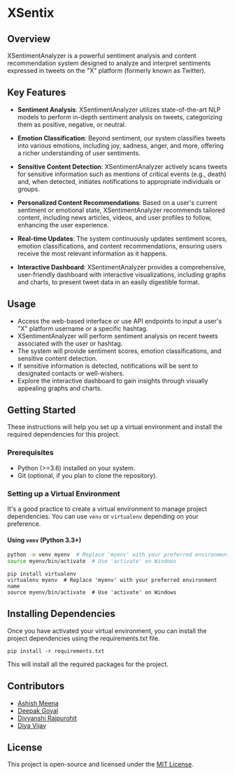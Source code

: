 # XSentix

## Overview

XSentimentAnalyzer is a powerful sentiment analysis and content recommendation system designed to analyze and interpret sentiments expressed in tweets on the "X" platform (formerly known as Twitter).

## Key Features

- **Sentiment Analysis**: XSentimentAnalyzer utilizes state-of-the-art NLP models to perform in-depth sentiment analysis on tweets, categorizing them as positive, negative, or neutral.

- **Emotion Classification**: Beyond sentiment, our system classifies tweets into various emotions, including joy, sadness, anger, and more, offering a richer understanding of user sentiments.

- **Sensitive Content Detection**: XSentimentAnalyzer actively scans tweets for sensitive information such as mentions of critical events (e.g., death) and, when detected, initiates notifications to appropriate individuals or groups.

- **Personalized Content Recommendations**: Based on a user's current sentiment or emotional state, XSentimentAnalyzer recommends tailored content, including news articles, videos, and user profiles to follow, enhancing the user experience.

- **Real-time Updates**: The system continuously updates sentiment scores, emotion classifications, and content recommendations, ensuring users receive the most relevant information as it happens.

- **Interactive Dashboard**: XSentimentAnalyzer provides a comprehensive, user-friendly dashboard with interactive visualizations, including graphs and charts, to present tweet data in an easily digestible format.

## Usage

- Access the web-based interface or use API endpoints to input a user's "X" platform username or a specific hashtag.
- XSentimentAnalyzer will perform sentiment analysis on recent tweets associated with the user or hashtag.
- The system will provide sentiment scores, emotion classifications, and sensitive content detection.
- If sensitive information is detected, notifications will be sent to designated contacts or well-wishers.
- Explore the interactive dashboard to gain insights through visually appealing graphs and charts.

## Getting Started

These instructions will help you set up a virtual environment and install the required dependencies for this project.

### Prerequisites

- Python (>=3.6) installed on your system.
- Git (optional, if you plan to clone the repository).

### Setting up a Virtual Environment

It's a good practice to create a virtual environment to manage project dependencies. You can use `venv` or `virtualenv` depending on your preference.

#### Using `venv` (Python 3.3+)

```bash
python -m venv myenv  # Replace 'myenv' with your preferred environment name
source myenv/bin/activate  # Use 'activate' on Windows
```
```
pip install virtualenv
virtualenv myenv  # Replace 'myenv' with your preferred environment name
source myenv/bin/activate  # Use 'activate' on Windows
```
## Installing Dependencies
Once you have activated your virtual environment, you can install the project dependencies using the requirements.txt file.

```
pip install -r requirements.txt
```
This will install all the required packages for the project.

## Contributors 
- [Ashish Meena]()
- [Deepak Goyal]()
- [Divyanshi Rajpurohit]()
- [Diya Vijay](https://github.com/DiyaVj)

## License
This project is open-source and licensed under the [MIT License](https://github.com/DiyaVj/X-sentimental/blob/main/LICENSE).
